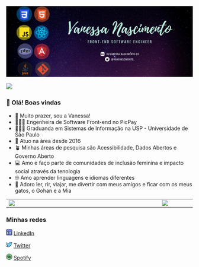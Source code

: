 <img src="https://github.com/vanessa-nascimento/vanessa-nascimento/blob/main/github-copia-1.png">

![](https://komarev.com/ghpvc/?username=vanessa-nascimento&color=blueviolet&style=flat-square&label=Visitas)

###  👋 Olá! Boas vindas
- 🥰 Muito prazer, sou a Vanessa!
- 👩🏻‍💻 Engenheira de Software Front-end no PicPay
- 👩🏻‍🎓 Graduanda em Sistemas de Informação na USP - Universidade de São Paulo
- 🚀 Atuo na área desde 2016
- 🪴 Minhas áreas de pesquisa são Acessibilidade, Dados Abertos e Governo Aberto
- 💻 Amo e faço parte de comunidades de inclusão feminina e impacto social através da tenologia
- 🤓 Amo aprender linguagens e idiomas diferentes
- 🍻 Adoro ler, rir, viajar, me divertir com meus amigos e ficar com os meus gatos, o Gohan e a Mia

<center>
<table>
    <tr>
        <td><img width="400px" align="left" src="https://github-readme-stats.vercel.app/api/top-langs/?username=vanessa-nascimento&hide=html&layout=compact&theme=gradient" /></td>
        <td><img width="495px" align="left" src="https://github-readme-stats.vercel.app/api?username=vanessa-nascimento&theme=gradient"/></td>
    </tr>   
</table>
</center>  

### Minhas redes

<a href="https://www.linkedin.com/in/vanessa-nascimento-03"><img src="https://github.com/vanessa-nascimento/vanessa-nascimento/blob/main/002-linkedin.png" width="16"></img></a> [LinkedIn](https://www.linkedin.com/in/vanessa-nascimento-03)

<a href="https://www.twitter.com/vanenascimento_"><img src="https://github.com/vanessa-nascimento/vanessa-nascimento/blob/main/027-twitter.png" width="16"></img></a> [Twitter](https://www.twitter.com/vanenascimento_)

<a href="
https://open.spotify.com/user/21peotxptos3mgz4ct5pmtupa?si=1g3gDdbCRoi0v55REwckEQ"><img src="https://github.com/vanessa-nascimento/vanessa-nascimento/blob/main/057-spotify.png" width="16"></img></a> [Spotify](
https://open.spotify.com/user/21peotxptos3mgz4ct5pmtupa?si=1g3gDdbCRoi0v55REwckEQ)





